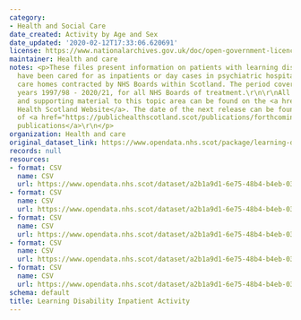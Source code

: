 ```yaml
---
category:
- Health and Social Care
date_created: Activity by Age and Sex
date_updated: '2020-02-12T17:33:06.620691'
license: https://www.nationalarchives.gov.uk/doc/open-government-licence/version/3/
maintainer: Health and care
notes: <p>These files present information on patients with learning disabilities who
  have been cared for as inpatients or day cases in psychiatric hospitals and certain
  care homes contracted by NHS Boards within Scotland. The period covered is financial
  years 1997/98 - 2020/21, for all NHS Boards of treatment.\r\n\r\nAll publications
  and supporting material to this topic area can be found on the <a href="https://publichealthscotland.scot/publications/learning-disability-inpatient-activity/">Public
  Health Scotland Website</a>. The date of the next release can be found on our list
  of <a href="https://publichealthscotland.scot/publications/forthcoming-publications/">forthcoming
  publications</a>\r\n</p>
organization: Health and care
original_dataset_link: https://www.opendata.nhs.scot/package/learning-disability-inpatient-activity
records: null
resources:
- format: CSV
  name: CSV
  url: https://www.opendata.nhs.scot/dataset/a2b1a9d1-6e75-48b4-b4eb-038519870f53/resource/5df5775b-da6d-4e28-a293-4bf1fa27cdce/download/learning-disability-age-sex-2015-2020_with_historic.csv
- format: CSV
  name: CSV
  url: https://www.opendata.nhs.scot/dataset/a2b1a9d1-6e75-48b4-b4eb-038519870f53/resource/e359f032-3bee-4d42-a788-b2a54d15729b/download/learning-disability-deprivation-analysis-2015-2020_with_historic.csv
- format: CSV
  name: CSV
  url: https://www.opendata.nhs.scot/dataset/a2b1a9d1-6e75-48b4-b4eb-038519870f53/resource/eaa3af2b-9907-4db5-b765-d5fcf3c41cbc/download/learning-disability-health-board-analysis-2015-2020_with_historic.csv
- format: CSV
  name: CSV
  url: https://www.opendata.nhs.scot/dataset/a2b1a9d1-6e75-48b4-b4eb-038519870f53/resource/f38aa75c-4429-4a41-8eaa-2696c17b21cd/download/learning-disability-health-board-trends-1997-2020.csv
- format: CSV
  name: CSV
  url: https://www.opendata.nhs.scot/dataset/a2b1a9d1-6e75-48b4-b4eb-038519870f53/resource/629fa980-f2e1-4b82-bb1a-d10e909c6703/download/learning-disability-scotland-trends-1997-2020.csv
schema: default
title: Learning Disability Inpatient Activity
---
```


